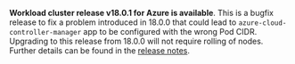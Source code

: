 **Workload cluster release v18.0.1 for Azure is available**. This is a bugfix release to fix a problem introduced in 18.0.0 that could lead to `azure-cloud-controller-manager` app to be configured with the wrong Pod CIDR. Upgrading to this release from 18.0.0 will not require rolling of nodes. Further details can be found in the [release notes](https://docs.giantswarm.io/changes/workload-cluster-releases-azure/releases/azure-v18.0.1/).
